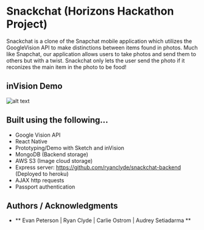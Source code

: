 # Snackchat (Horizons Hackathon Project)

Snackchat is a clone of the Snapchat mobile application which utilizes the GoogleVision API to make distinctions between items found in photos.  Much like Snapchat, our application allows users to take photos and send them to others but with a twist.  Snackchat only lets the user send the photo if it reconizes the main item in the photo to be food!

## inVision Demo

![alt text](https://github.com/EvanPeterson1324/horizons-hackathon-snackchat/edit/master/SnackChat-Demo.git)


## Built using the following...

* Google Vision API
* React Native
* Prototyping/Demo with Sketch and inVision
* MongoDB (Backend storage)
* AWS S3 (Image cloud storage)
* Express server: https://github.com/ryanclyde/snackchat-backend (Deployed to heroku)
* AJAX http requests
* Passport authentication


## Authors / Acknowledgments

* ** Evan Peterson | Ryan Clyde | Carlie Ostrom | Audrey Setiadarma **

